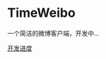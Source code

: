 # TimeWeibo
一个简洁的微博客户端，开发中...<p>
[开发进度](https://github.com/yanxing/TimeWeibo/blob/master/%E5%BC%80%E5%8F%91%E8%BF%9B%E5%BA%A6.md)

